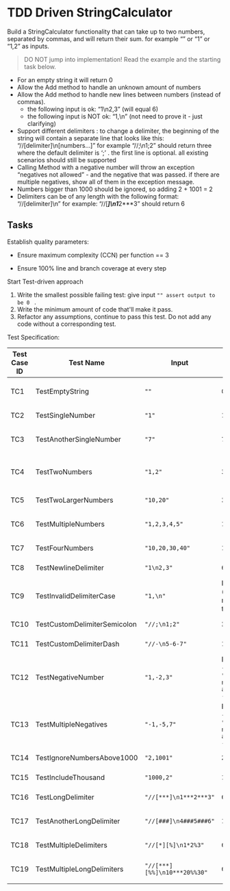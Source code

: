 # TDD Driven StringCalculator

Build a StringCalculator functionality that can take up to two numbers, separated by commas, and will return their sum. 
for example “” or “1” or “1,2” as inputs.

> DO NOT jump into implementation! Read the example and the starting task below.

- For an empty string it will return 0
- Allow the Add method to handle an unknown amount of numbers
- Allow the Add method to handle new lines between numbers (instead of commas).
  - the following input is ok: “1\n2,3” (will equal 6)
  - the following input is NOT ok: “1,\n” (not need to prove it - just clarifying)
- Support different delimiters : to change a delimiter, the beginning of the string will contain a separate line that looks like this: “//[delimiter]\n[numbers…]” for example “//;\n1;2” should return three where the default delimiter is ‘;’ .
the first line is optional. all existing scenarios should still be supported
- Calling Method with a negative number will throw an exception “negatives not allowed” - and the negative that was passed. if there are multiple negatives, show all of them in the exception message.
- Numbers bigger than 1000 should be ignored, so adding 2 + 1001 = 2
- Delimiters can be of any length with the following format: “//[delimiter]\n” for example: “//[***]\n1***2***3” should return 6

## Tasks



Establish quality parameters:

- Ensure  maximum complexity (CCN) per function == 3

- Ensure 100% line and branch coverage at every step

  

Start Test-driven approach

1. Write the smallest possible failing test: give input `"" assert output to be 0 ` .
2. Write the minimum amount of code that'll make it pass.
3. Refactor any assumptions, continue to pass this test. Do not add any code without a corresponding test.

Test Specification:

| **Test Case ID** | **Test Name**                | **Input**                    | **Expected Output / Behavior**                | **Notes**                    |
| ---------------- | ---------------------------- | ---------------------------- | --------------------------------------------- | ---------------------------- |
| TC1              | TestEmptyString              | `""`                         | `0`                                           | Empty string returns 0       |
| TC2              | TestSingleNumber             | `"1"`                        | `1`                                           | Single number                |
| TC3              | TestAnotherSingleNumber      | `"7"`                        | `7`                                           | Another single number        |
| TC4              | TestTwoNumbers               | `"1,2"`                      | `3`                                           | Two numbers, comma-separated |
| TC5              | TestTwoLargerNumbers         | `"10,20"`                    | `30`                                          | Two larger numbers           |
| TC6              | TestMultipleNumbers          | `"1,2,3,4,5"`                | `15`                                          | Unknown amount of numbers    |
| TC7              | TestFourNumbers              | `"10,20,30,40"`              | `100`                                         | Multiple numbers             |
| TC8              | TestNewlineDelimiter         | `"1\n2,3"`                   | `6`                                           | Newline as delimiter         |
| TC9              | TestInvalidDelimiterCase     | `"1,\n"`                     | Invalid (not required to handle)              | Clarification only           |
| TC10             | TestCustomDelimiterSemicolon | `"//;\n1;2"`                 | `3`                                           | Custom delimiter `;`         |
| TC11             | TestCustomDelimiterDash      | `"//-\n5-6-7"`               | `18`                                          | Custom delimiter `-`         |
| TC12             | TestNegativeNumber           | `"1,-2,3"`                   | Exception → `"negatives not allowed: -2"`     | Negative number              |
| TC13             | TestMultipleNegatives        | `"-1,-5,7"`                  | Exception → `"negatives not allowed: -1, -5"` | Multiple negatives           |
| TC14             | TestIgnoreNumbersAbove1000   | `"2,1001"`                   | `2`                                           | Ignore >1000                 |
| TC15             | TestIncludeThousand          | `"1000,2"`                   | `1002`                                        | 1000 is allowed              |
| TC16             | TestLongDelimiter            | `"//[***]\n1***2***3"`       | `6`                                           | Delimiter of any length      |
| TC17             | TestAnotherLongDelimiter     | `"//[###]\n4###5###6"`       | `15`                                          | Another long delimiter       |
| TC18             | TestMultipleDelimiters       | `"//[*][%]\n1*2%3"`          | `6`                                           | Multiple delimiters          |
| TC19             | TestMultipleLongDelimiters   | `"//[***][%%]\n10***20%%30"` | `60`                                          | Multiple long delimiters     |

